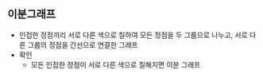 ## 이분그래프
- 인접한 정점끼리 서로 다른 색으로 칠하여 모든 정점을 두 그룹으로 나누고, 서로 다른 그룹의 정점을 간선으로 연결한 그래프
- 확인
  - 모든 인접한 정점이 서로 다른 색으로 칠해지면 이분 그래프